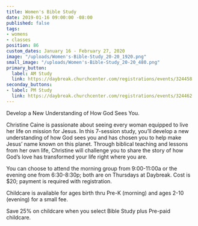```yaml
---
title: Women's Bible Study
date: 2019-01-16 09:00:00 -08:00
published: false
tags:
- womens
- classes
position: 86
custom_dates: January 16 - February 27, 2020
image: "/uploads/Women's-Bible-Study_20-20_1920.png"
small_image: "/uploads/Women's-Bible-Study_20-20_480.png"
primary_button:
  label: AM Study
  link: https://daybreak.churchcenter.com/registrations/events/324458
seconday_buttons:
- label: PM Study
  link: https://daybreak.churchcenter.com/registrations/events/324462
---
```


Develop a New Understanding of How God Sees You.

Christine Caine is passionate about seeing every woman equipped to live her life on mission for Jesus. In this 7-session study, you’ll develop a new understanding of how God sees you and has chosen you to help make Jesus’ name known on this planet. Through biblical teaching and lessons from her own life, Christine will challenge you to share the story of how God’s love has transformed your life right where you are.

You can choose to attend the morning group from 9:00-11:00a or the evening one from 6:30-8:30p; both are on Thursdays at Daybreak. Cost is $20; payment is required with registration.

Childcare is available for ages birth thru Pre-K (morning) and ages 2-10 (evening) for a small fee.

Save 25% on childcare when you select Bible Study plus Pre-paid childcare.